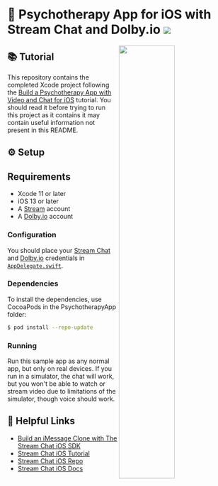 # 💬 Psychotherapy App for iOS with Stream Chat and Dolby.io  [![](https://img.shields.io/twitter/url?url=https%3A%2F%2Fgithub.com%2FGetStream%2Fpsychotherapy-app-ios)](https://twitter.com/intent/tweet?text=Want%20to%20build%20a%20psychotherapy%20app%20for%20iOS%20with%20video%20and%20chat%3F%20Learn%20how%3A&url=https%3A%2F%2Fgithub.com%2FGetStream%2Fpsychotherapy-app-ios)

<img align="right" src="https://i.imgur.com/UhqVsv0.png" width="50%" />

## 📚 Tutorial

This repository contains the completed Xcode project following the [Build a Psychotherapy App with Video and Chat for iOS](https://getstream.io/blog/psychotherapy-video-chat-ios/) tutorial. You should read it before trying to run this project as it contains it may contain useful information not present in this README.

## ⚙️ Setup

## Requirements
- Xcode 11 or later
- iOS 13 or later
- A [Stream](https://getstream.io/accounts/signup/) account
- A [Dolby.io](https://dolby.io/organizations/register) account

### Configuration

You should place your [Stream Chat](https://getstream.io/chat) and [Dolby.io](https://dolby.io) credentials in [`AppDelegate.swift`](PsychotherapyApp/PsychotherapyApp/AppDelegate.swift#L21-L23).

### Dependencies

To install the dependencies, use CocoaPods in the PsychotherapyApp folder:

```bash
$ pod install --repo-update
```

### Running

Run this sample app as any normal app, but only on real devices. If you run in a simulator, the chat will work, but you won't be able to watch or stream video due to limitations of the simulator, though voice should work.

## 🔗 Helpful Links

- [Build an iMessage Clone with The Stream Chat iOS SDK](https://getstream.io/blog/build-imessage-clone/)
- [Stream Chat iOS Tutorial](https://getstream.io/tutorials/ios-chat/)
- [Stream Chat iOS Repo](https://github.com/GetStream/stream-chat-swift/)
- [Stream Chat iOS Docs](http://getstream.io/chat/docs?language=swift)
